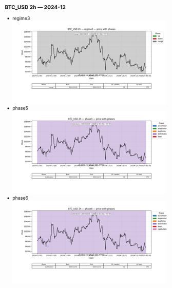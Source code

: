 ### BTC_USD 2h — 2024-12

- regime3
![BTC_USD_2h_regime3_2024-12_phase_price.png](outputs/fourier/phase_monthly/BTC_USD/2h/2024/2024-12/BTC_USD_2h_regime3_2024-12_phase_price.png)
- phase5
![BTC_USD_2h_phase5_2024-12_phase_price.png](outputs/fourier/phase_monthly/BTC_USD/2h/2024/2024-12/BTC_USD_2h_phase5_2024-12_phase_price.png)
- phase6
![BTC_USD_2h_phase6_2024-12_phase_price.png](outputs/fourier/phase_monthly/BTC_USD/2h/2024/2024-12/BTC_USD_2h_phase6_2024-12_phase_price.png)
